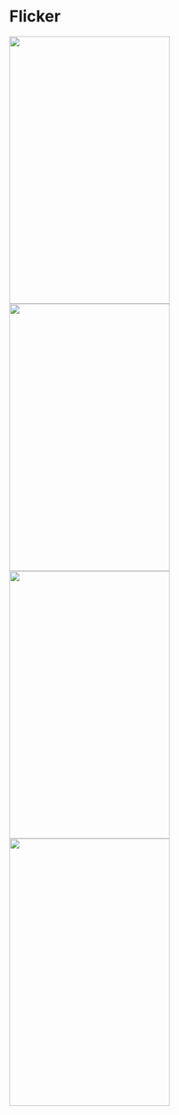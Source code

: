# Flicker

<img src="http://i.imgur.com/MVA5sEy.gifv" width="288" height="480" />

<img src="http://i.imgur.com/xTbhIrh.png" width="288" height="480" />
<img src="http://i.imgur.com/dy8yEnS.png" width="288" height="480" />
<img src="http://i.imgur.com/0P31qBd.png" width="288" height="480" />
